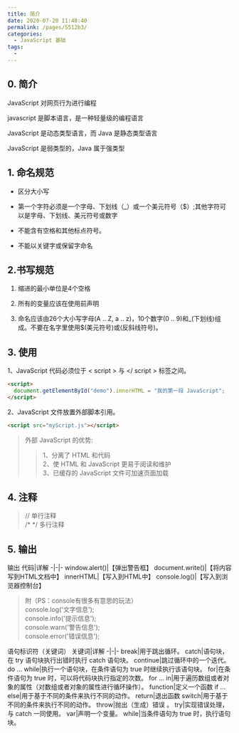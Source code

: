```yaml
---
title: 简介
date: 2020-07-20 11:48:40
permalink: /pages/5512b3/
categories: 
  - JavaScript 基础
tags: 
  - 
---
```


## 0. 简介

  JavaScript 对网页行为进行编程

  javascript 是脚本语言，是一种轻量级的编程语言

  JavaScript 是动态类型语言，而 Java 是静态类型语言

  JavaScript 是弱类型的，Java 属于强类型

## 1. 命名规范

  - 区分大小写

  - 第一个字符必须是一个字母、下划线（_）或一个美元符号（$）;其他字符可以是字母、下划线、美元符号或数字

  - 不能含有空格和其他标点符号。

  - 不能以关键字或保留字命名

## 2.书写规范

  1. 缩进的最小单位是4个空格

  2. 所有的变量应该在使用前声明

  3. 命名应该由26个大小写字母(A .. Z, a .. z)，10个数字(0 .. 9)和_(下划线)组成。不要在名字里使用$(美元符号)或\(反斜线符号)。

## 3. 使用

  1、JavaScript 代码必须位于 < script > 与 </ script > 标签之间。

``` html
<script>
  document.getElementById("demo").innerHTML = "我的第一段 JavaScript";
</script>
``` 

  2、JavaScript 文件放置外部脚本引用。

``` html
<script src="myScript.js"></script>
``` 

>外部 JavaScript 的优势:
>>1、分离了 HTML 和代码<br/>
>>2、使 HTML 和 JavaScript 更易于阅读和维护<br/>
>>3、已缓存的 JavaScript 文件可加速页面加载

## 4. 注释

> //	单行注释 <br/>
> /*   */	多行注释





## 5. 输出

<el-divider content-position="left">输出</el-divider>
代码|详解
-|-|-
window.alert()|【弹出警告框】
document.write()|【将内容写到HTML文档中】
innerHTML|【写入到HTML中】
console.log()|【写入到浏览器控制台】

> 附（PS：console有很多有意思的玩法） <br/>
> console.log('文字信息'); <br/>
> console.info('提示信息'); <br/>
> console.warn('警告信息'); <br/>
> console.error('错误信息'); 

<el-divider content-position="left">语句标识符（关键词）</el-divider>
关键词|详解
-|-|-
break|用于跳出循环。
catch|语句块，在 try 语句块执行出错时执行 catch 语句块。
continue|跳过循环中的一个迭代。
do ... while|执行一个语句块，在条件语句为 true 时继续执行该语句块。
for|在条件语句为 true 时，可以将代码块执行指定的次数。
for ... in|用于遍历数组或者对象的属性（对数组或者对象的属性进行循环操作）。
function|定义一个函数
if ... else|用于基于不同的条件来执行不同的动作。
return|退出函数
switch|用于基于不同的条件来执行不同的动作。
throw|抛出（生成）错误 。
try|实现错误处理，与 catch 一同使用。
var|声明一个变量。
while|当条件语句为 true 时，执行语句块。
